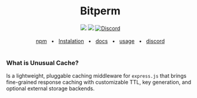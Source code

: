 <div align="center">
  <h1>Bitperm</h1>
  <a href="https://www.npmjs.com/package/bitperm"><img src="https://img.shields.io/npm/v/unusual-cache" /></a>
  <a href="https://github.com/prisma/prisma/blob/main/LICENSE"><img src="https://img.shields.io/badge/license-MIT-blue" /></a>
  <a href="https://discord.d4nilpzz.dev"><img alt="Discord" src="https://img.shields.io/discord/1373385570965000292?label=Discord"></a>
  <br />
  <br />
  <a href="https://www.npmjs.com/package/unusual-cache">npm</a>
  <span>&nbsp;&nbsp;•&nbsp;&nbsp;</span>
  <a href="https://github.com/d4nilpzz/unusual-cache#instalation">Instalation</a>
  <span>&nbsp;&nbsp;•&nbsp;&nbsp;</span>
  <a href="https://github.com/d4nilpzz/unusual-cache">docs</a>
  <span>&nbsp;&nbsp;•&nbsp;&nbsp;</span>
  <a href="https://github.com/d4nilpzz/unusual-cache#usage">usage</a>
  <span>&nbsp;&nbsp;•&nbsp;&nbsp;</span>
  <a href="https://discord.d4nilpzz.dev">discord</a>
  <br />
  <br />
</div>

### What is Unusual Cache?
Is a lightweight, pluggable caching middleware for `express.js` that brings fine-grained response caching with customizable TTL, key generation, and optional external storage backends.